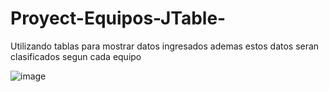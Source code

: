 # Proyect-Equipos-JTable-
Utilizando tablas para mostrar datos ingresados  ademas estos datos seran clasificados segun cada equipo



![image](https://github.com/Jhon-Gonzzalez/Proyect-Equipos-JTable-/assets/120313652/b2edf0b5-94f1-4bf6-8c0c-01cd1788474e)
